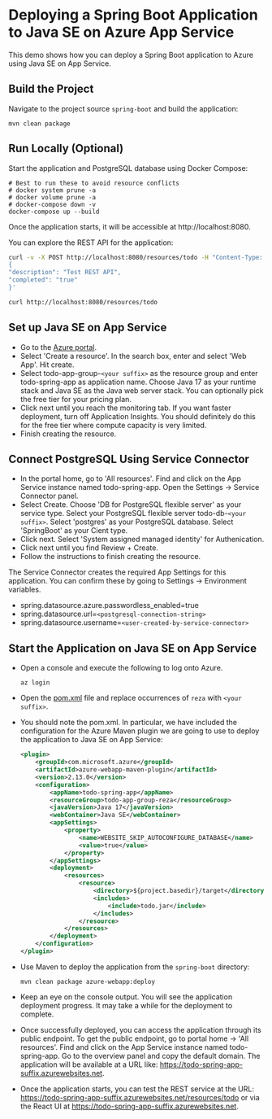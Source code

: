 # Deploying a Spring Boot Application to Java SE on Azure App Service
This demo shows how you can deploy a Spring Boot application to Azure using 
Java SE on App Service.

## Build the Project
Navigate to the project source `spring-boot` and build the application:

```
mvn clean package
```

## Run Locally (Optional)
Start the application and PostgreSQL database using Docker Compose:

```
# Best to run these to avoid resource conflicts
# docker system prune -a
# docker volume prune -a
# docker-compose down -v
docker-compose up --build
```

Once the application starts, it will be accessible at http://localhost:8080.

You can explore the REST API for the application:

```bash
curl -v -X POST http://localhost:8080/resources/todo -H "Content-Type: application/json" -d '
{
"description": "Test REST API",
"completed": "true"
}'

curl http://localhost:8080/resources/todo
```

## Set up Java SE on App Service
* Go to the [Azure portal](http://portal.azure.com).
* Select 'Create a resource'. In the search box, enter and select 'Web App'. 
Hit create.
* Select todo-app-group-`<your suffix>` as the resource group and enter 
todo-spring-app as application name. Choose Java 17 as your 
runtime stack and Java SE as the Java web server stack. You can optionally pick the 
free tier for your pricing plan.
* Click next until you reach the monitoring tab. If you want faster deployment, 
turn off Application Insights. You should definitely do 
this for the free tier where compute capacity is very limited.
* Finish creating the resource.

## Connect PostgreSQL Using Service Connector
* In the portal home, go to 'All resources'. Find and click on the App Service 
instance named todo-spring-app. Open the Settings -> Service Connector panel.
* Select Create. Choose 'DB for PostgreSQL flexible server' as your service type. 
Select your PostgreSQL flexible server todo-db-`<your suffix>`. Select 'postgres' as 
your PostgreSQL database. Select 'SpringBoot' as your Cient type.
* Click next. Select 'System assigned managed identity' for Authenication.
* Click next until you find Review + Create.
* Follow the instructions to finish creating the resource.

The Service Connector creates the required App Settings for this application. You can confirm these by going 
to Settings -> Environment variables.
* spring.datasource.azure.passwordless_enabled=true
* spring.datasource.url=`<postgresql-connection-string>`
* spring.datasource.username=`<user-created-by-service-connector>`

## Start the Application on Java SE on App Service
* Open a console and execute the following to log onto Azure.

	```
	az login
	```

* Open the [pom.xml](pom.xml) file and replace occurrences of `reza` 
with `<your suffix>`.
* You should note the pom.xml. In particular, we have included the configuration for 
the Azure Maven plugin we are going to use to deploy 
the application to Java SE on App Service:

    ```xml
    <plugin>
        <groupId>com.microsoft.azure</groupId>
        <artifactId>azure-webapp-maven-plugin</artifactId>
        <version>2.13.0</version>
        <configuration>
            <appName>todo-spring-app</appName>
            <resourceGroup>todo-app-group-reza</resourceGroup>
            <javaVersion>Java 17</javaVersion>
            <webContainer>Java SE</webContainer>
            <appSettings>
                <property>
	                <name>WEBSITE_SKIP_AUTOCONFIGURE_DATABASE</name>
	                <value>true</value>
                </property>
            </appSettings>
            <deployment>
                <resources>
                    <resource>
                        <directory>${project.basedir}/target</directory>
                        <includes>
                            <include>todo.jar</include>
                        </includes>
                    </resource>
                </resources>
            </deployment>
        </configuration>
    </plugin>
    ```

* Use Maven to deploy the application from the `spring-boot` directory:

  ```
  mvn clean package azure-webapp:deploy
  ```

* Keep an eye on the console output. You will see the application deployment progress. 
It may take a while for the deployment to complete.
* Once successfully deployed, you can access the application through its public 
endpoint. To get the public endpoint, go to 
portal home -> 'All resources'. Find and click on the App Service instance named 
todo-spring-app. Go to the overview panel and copy the 
default domain. The application will be available at a URL 
like: https://todo-spring-app-suffix.azurewebsites.net.
* Once the application starts, you can test the REST service at the 
URL: https://todo-spring-app-suffix.azurewebsites.net/resources/todo or via 
the React UI at https://todo-spring-app-suffix.azurewebsites.net.
